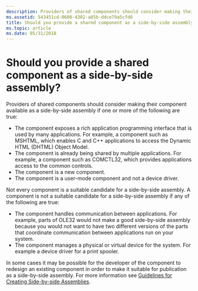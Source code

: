 ```yaml
---
description: Providers of shared components should consider making their component available as a side-by-side assembly if one or more of the following cases are true.
ms.assetid: 543451cd-0608-4302-a85b-ddce79a5cfd6
title: Should you provide a shared component as a side-by-side assembly?
ms.topic: article
ms.date: 05/31/2018
---
```


# Should you provide a shared component as a side-by-side assembly?

Providers of shared components should consider making their component available as a side-by-side assembly if one or more of the following are true:

-   The component exposes a rich application programming interface that is used by many applications. For example, a component such as MSHTML, which enables C and C++ applications to access the Dynamic HTML (DHTML) Object Model.
-   The component is already being shared by multiple applications. For example, a component such as COMCTL32, which provides applications access to the common controls.
-   The component is a new component.
-   The component is a user-mode component and not a device driver.

Not every component is a suitable candidate for a side-by-side assembly. A component is not a suitable candidate for a side-by-side assembly if any of the following are true:

-   The component handles communication between applications. For example, parts of OLE32 would not make a good side-by-side assembly because you would not want to have two different versions of the parts that coordinate communication between applications run on your system.
-   The component manages a physical or virtual device for the system. For example a device driver for a print spooler.

In some cases it may be possible for the developer of the component to redesign an existing component in order to make it suitable for publication as a side-by-side assembly. For more information see [Guidelines for Creating Side-by-side Assemblies](guidelines-for-creating-side-by-side-assemblies.md).

 

 



